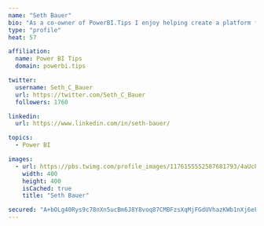 ```yaml
---
name: "Seth Bauer"
bio: "As a co-owner of PowerBI.Tips I enjoy helping create a platform for new and advanced users alike to learn and expand their skills and get the most out of Power BI."
type: "profile"
heat: 57

affiliation:
  name: Power BI Tips
  domain: powerbi.tips

twitter:
  username: Seth_C_Bauer
  url: https://twitter.com/Seth_C_Bauer
  followers: 1760

linkedin:
  url: https://www.linkedin.com/in/seth-bauer/

topics:
  - Power BI

images:
  - url: https://pbs.twimg.com/profile_images/1176155552587681793/4aUcPKoe_400x400.jpg
    width: 400
    height: 400
    isCached: true
    title: "Seth Bauer"

secured: "A+bOLg40Rys9c78nXn5ucBm6J8Y8voq87CMBFzsXqMjFGdUVhazKWb1nXj6eFZ97PeE2dcDaysKJgO+e17c1Qo+Feoxh9N3KOr/dUeqTl2bi1M9JRQknioD14VeyRzLePDjRTejvGxEk5tdfmXlM8XSImMQmCs3Oi3ZtqJIY2CPBc23XdfjcZiiGORytywqu37AZj54RUYbHWFDt72CpKzJqKv7Nox1GANBr7yrIU6qrvd25vrnFHZtAGqAx9d+CYyR0s/EEbgruthg2cHuuB3YucNtmFRX2x8FneRqrXk74lbeoh2mkOOTMwCMFHtSrxzcVjQcZI3Tn2q3Q00p5xcq7wIMjT44/ttjEEH0NHgNZ0vgzWhZPilV9JZHSR6jp0GN+g91Bb+dByiXvWwxpvxgiPWnFTAE+ouwbduyGQzI=;D889YUgsWp2MOv3UkfYhuQ=="
---
```


